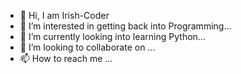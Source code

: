 - 👋 Hi, I am Irish-Coder
- 👀 I’m interested in getting back into Programming...
- 🌱 I’m currently looking into learning Python...
- 💞️ I’m looking to collaborate on ...
- 📫 How to reach me ...

<!---
IrishHunter/IrishHunter is a ✨ special ✨ repository because its `README.md` (this file) appears on your GitHub profile.
You can click the Preview link to take a look at your changes.
--->
